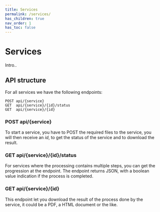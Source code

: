 ```yaml
---
title: Services
permalink: /services/
has_children: true
nav_order: 1
has_toc: false
---
```

# Services
Intro..

## API structure
For all services we have the following endpoints:
```
POST api/{service}
GET  api/{service}/{id}/status
GET  api/{service}/{id}
```
### POST api/{service}
To start a service, you have to POST the required files to the service, you will then receive an _id_, to get the status of the service and to download the result.

### GET  api/{service}/{id}/status
For services where the processing contains multiple steps, you can get the progression at the endpoint. The endpoint returns JSON, with a boolean value indication if the process is completed.

### GET  api/{service}/{id}
This endpoint let you download the result of the process done by the service, it could be a PDF, a HTML document or the like.
